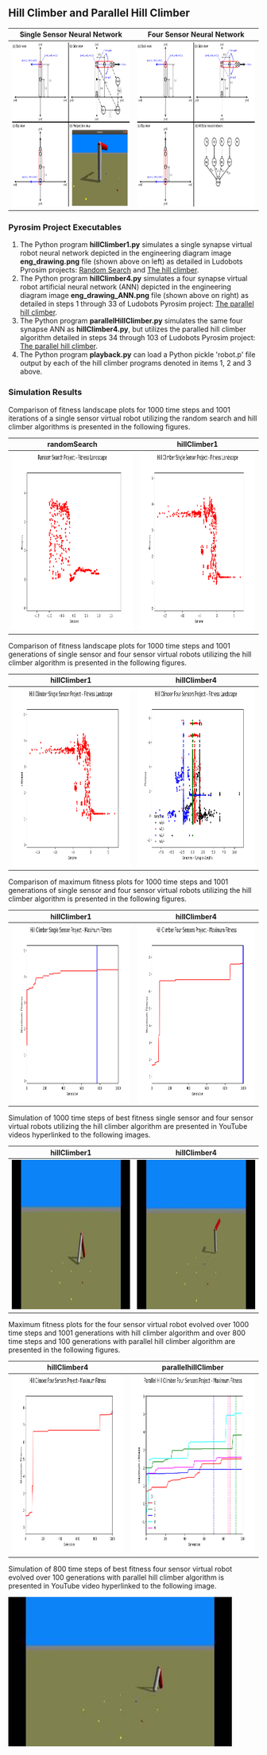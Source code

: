 ## Hill Climber and Parallel Hill Climber
Single Sensor Neural Network | Four Sensor Neural Network
---------------------------- | --------------------------
<img src="./eng_drawing.png" width="460" height="332" alt="Single Sensor Virtual Robot Engineering Diagram"/> | <img src="./eng_drawing_ANN.png" width="460" height="332" alt="Four Sensor Virtual Robot Engineering Diagram"/>

### Pyrosim Project Executables

1. The Python program **hillClimber1.py** simulates a single synapse virtual robot neural network depicted in the engineering diagram image **eng_drawing.png** file (shown above on left) as detailed in Ludobots Pyrosim projects: [Random Search](https://www.reddit.com/r/ludobots/wiki/pyrosim/randomsearch) and [The hill climber](https://www.reddit.com/r/ludobots/wiki/pyrosim/hillclimber).
2. The Python program **hillClimber4.py** simulates a four synapse virtual robot artificial neural network (ANN) depicted in the engineering diagram image **eng_drawing_ANN.png** file (shown above on right) as detailed in steps 1 through 33 of Ludobots Pyrosim project: [The parallel hill climber](https://www.reddit.com/r/ludobots/wiki/pyrosim/parallelhillclimber).
3. The Python program **parallelHillClimber.py** simulates the same four synapse ANN as **hillClimber4.py**, but utilizes the paralled hill climber algorithm detailed in steps 34 through 103 of Ludobots Pyrosim project: [The parallel hill climber](https://www.reddit.com/r/ludobots/wiki/pyrosim/parallelhillclimber).
4. The Python program **playback.py** can load a Python pickle 'robot.p' file output by each of the hill climber programs denoted in items 1, 2 and 3 above.

### Simulation Results

Comparison of fitness landscape plots for 1000 time steps and 1001 iterations of a single sensor virtual robot utilizing the random search and hill climber algorithms is presented in the following figures.

**randomSearch** | **hillClimber1**
---------------- | ----------------
<img src="../refactoring/randomSearch_fitness_landscape.png" width="480" height="360" alt="Random Search Project - Fitness Landscape Plot"/> | <img src="./hillClimber1_fitness_landscape.png" width="480" height="360" alt="Hill Climber Single Sensor Project - Fitness Landscape Plot"/>

Comparison of fitness landscape plots for 1000 time steps and 1001 generations of single sensor and four sensor virtual robots utilizing the hill climber algorithm is presented in the following figures.

**hillClimber1** | **hillClimber4**
---------------- | ----------------
<img src="./hillClimber1_fitness_landscape.png" width="480" height="360" alt="Hill Climber Single Sensor Project - Fitness Landscape Plot"/> | <img src="./hillClimber4_fitness_landscape.png" width="480" height="360" alt="Hill Climber Four Sensor Project - Fitness Landscape Plot"/>

Comparison of maximum fitness plots for 1000 time steps and 1001 generations of single sensor and four sensor virtual robots utilizing the hill climber algorithm is presented in the following figures.

**hillClimber1** | **hillClimber4**
---------------- | ----------------
<img src="./hillClimber1_max_fitness.png" width="480" height="360" alt="Hill Climber Single Sensor Project - Maximum Fitness Plot"/> | <img src="./hillClimber4_max_fitness.png" width="480" height="360" alt="Hill Climber Four Sensor Project - Maximum Fitness Plot"/>

Simulation of 1000 time steps of best fitness single sensor and four sensor virtual robots utilizing the hill climber algorithm are presented in YouTube videos hyperlinked to the following images.

**hillClimber1** | **hillClimber4**
---------------- | ----------------
<a href="https://youtu.be/gY7hJz4Y2k0"><img src="./hillClimber1.jpg" alt="YouTube video of hillClimber1 robot" width="450" height="300"></a> | <a href="https://youtu.be/YqrZcj0Mek8"><img src="./hillClimber4.jpg" alt="YouTube video of hillClimber4 robot" width="450" height="300"></a>

Maximum fitness plots for the four sensor virtual robot evolved over 1000 time steps and 1001 generations with hill climber algorithm and over 800 time steps and 100 generations with parallel hill climber algorithm are presented in the following figures.

**hillClimber4** | **parallelhillClimber**
---------------- | -----------------------
<img src="./hillClimber4_max_fitness.png" width="480" height="360" alt="Hill Climber Four Sensor Project - Maximum Fitness Plot"/> | <img src="./parallelHillClimber_max_fitness.png" width="480" height="360" alt="Parallel Hill Climber Four Sensor Project - Maximum Fitness Plot"/>

Simulation of 800 time steps of best fitness four sensor virtual robot evolved over 100 generations with parallel hill climber algorithm is presented in YouTube video hyperlinked to the following image.

<a href="https://youtu.be/oVsHU2-FLyA"><img src="./parallelHC4.jpg" alt="YouTube video of parallelHillClimber robot" width="450" height="300"></a>
